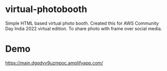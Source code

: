 # virtual-photobooth
Simple HTML based virtual photo booth. Created this for AWS Community Day India 2022 virtual edition. To share photo with frame over social media. 

# Demo 
https://main.dgqdyv9uzmpoc.amplifyapp.com/
